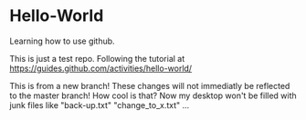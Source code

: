 # Hello-World
Learning how to use github.

This is just a test repo. Following the tutorial at https://guides.github.com/activities/hello-world/

This is from a new branch! These changes will not immediatly be reflected to the master branch! How cool is that? 
Now my desktop won't be filled with junk files like "back-up.txt" "change_to_x.txt" ... 
